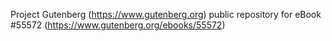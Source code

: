 Project Gutenberg (https://www.gutenberg.org) public repository for
eBook #55572 (https://www.gutenberg.org/ebooks/55572)

